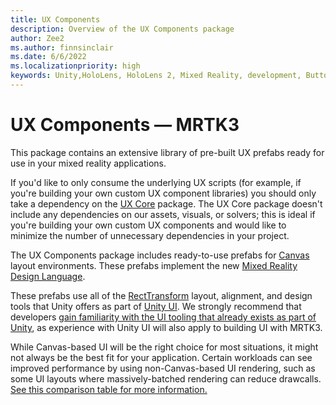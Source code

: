 ```yaml
---
title: UX Components
description: Overview of the UX Components package
author: Zee2
ms.author: finnsinclair
ms.date: 6/6/2022
ms.localizationpriority: high
keywords: Unity,HoloLens, HoloLens 2, Mixed Reality, development, Button, PressableButton, Slider, Toggle
---
```


# UX Components &#8212; MRTK3

This package contains an extensive library of pre-built UX prefabs ready for use in your mixed reality applications.

If you'd like to only consume the underlying UX scripts (for example, if you're building your own custom UX component libraries) you should only take a dependency on the [UX Core](../../../mrtk3-uxcore/packages/uxcore/overview.md) package. The UX Core package doesn't include any dependencies on our assets, visuals, or solvers; this is ideal if you're building your own custom UX components and would like to minimize the number of unnecessary dependencies in your project.

The UX Components package includes ready-to-use prefabs for [Canvas](../../../mrtk3-uxcore/packages/uxcore/canvas-ui.md) layout environments. These prefabs implement the new [Mixed Reality Design Language](mixed-reality-design-language.md).

These prefabs use all of the [RectTransform](https://docs.unity3d.com/ScriptReference/RectTransform.html) layout, alignment, and design tools that Unity offers as part of [Unity UI](https://docs.unity3d.com/Manual/com.unity.ugui.html). We strongly recommend that developers [gain familiarity with the UI tooling that already exists as part of Unity](https://learn.unity.com/tutorial/working-with-ui-in-unity), as experience with Unity UI will also apply to building UI with MRTK3.

While Canvas-based UI will be the right choice for most situations, it might not always be the best fit for your application. Certain workloads can see improved performance by using non-Canvas-based UI rendering, such as some UI layouts where massively-batched rendering can reduce drawcalls. [See this comparison table for more information.](../../../mrtk3-uxcomponents-noncanvas/packages/uxcomponents-noncanvas/overview.md)